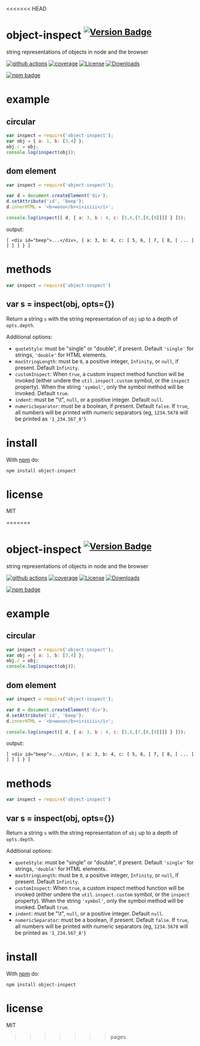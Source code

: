 <<<<<<< HEAD
# object-inspect <sup>[![Version Badge][npm-version-svg]][package-url]</sup>

string representations of objects in node and the browser

[![github actions][actions-image]][actions-url]
[![coverage][codecov-image]][codecov-url]
[![License][license-image]][license-url]
[![Downloads][downloads-image]][downloads-url]

[![npm badge][npm-badge-png]][package-url]

# example

## circular

``` js
var inspect = require('object-inspect');
var obj = { a: 1, b: [3,4] };
obj.c = obj;
console.log(inspect(obj));
```

## dom element

``` js
var inspect = require('object-inspect');

var d = document.createElement('div');
d.setAttribute('id', 'beep');
d.innerHTML = '<b>wooo</b><i>iiiii</i>';

console.log(inspect([ d, { a: 3, b : 4, c: [5,6,[7,[8,[9]]]] } ]));
```

output:

```
[ <div id="beep">...</div>, { a: 3, b: 4, c: [ 5, 6, [ 7, [ 8, [ ... ] ] ] ] } ]
```

# methods

``` js
var inspect = require('object-inspect')
```

## var s = inspect(obj, opts={})

Return a string `s` with the string representation of `obj` up to a depth of `opts.depth`.

Additional options:
  - `quoteStyle`: must be "single" or "double", if present. Default `'single'` for strings, `'double'` for HTML elements.
  - `maxStringLength`: must be `0`, a positive integer, `Infinity`, or `null`, if present. Default `Infinity`.
  - `customInspect`: When `true`, a custom inspect method function will be invoked (either undere the `util.inspect.custom` symbol, or the `inspect` property). When the string `'symbol'`, only the symbol method will be invoked. Default `true`.
  - `indent`: must be "\t", `null`, or a positive integer. Default `null`.
  - `numericSeparator`: must be a boolean, if present. Default `false`. If `true`, all numbers will be printed with numeric separators (eg, `1234.5678` will be printed as `'1_234.567_8'`)

# install

With [npm](https://npmjs.org) do:

```
npm install object-inspect
```

# license

MIT

[package-url]: https://npmjs.org/package/object-inspect
[npm-version-svg]: https://versionbadg.es/inspect-js/object-inspect.svg
[deps-svg]: https://david-dm.org/inspect-js/object-inspect.svg
[deps-url]: https://david-dm.org/inspect-js/object-inspect
[dev-deps-svg]: https://david-dm.org/inspect-js/object-inspect/dev-status.svg
[dev-deps-url]: https://david-dm.org/inspect-js/object-inspect#info=devDependencies
[npm-badge-png]: https://nodei.co/npm/object-inspect.png?downloads=true&stars=true
[license-image]: https://img.shields.io/npm/l/object-inspect.svg
[license-url]: LICENSE
[downloads-image]: https://img.shields.io/npm/dm/object-inspect.svg
[downloads-url]: https://npm-stat.com/charts.html?package=object-inspect
[codecov-image]: https://codecov.io/gh/inspect-js/object-inspect/branch/main/graphs/badge.svg
[codecov-url]: https://app.codecov.io/gh/inspect-js/object-inspect/
[actions-image]: https://img.shields.io/endpoint?url=https://github-actions-badge-u3jn4tfpocch.runkit.sh/inspect-js/object-inspect
[actions-url]: https://github.com/inspect-js/object-inspect/actions
=======
# object-inspect <sup>[![Version Badge][npm-version-svg]][package-url]</sup>

string representations of objects in node and the browser

[![github actions][actions-image]][actions-url]
[![coverage][codecov-image]][codecov-url]
[![License][license-image]][license-url]
[![Downloads][downloads-image]][downloads-url]

[![npm badge][npm-badge-png]][package-url]

# example

## circular

``` js
var inspect = require('object-inspect');
var obj = { a: 1, b: [3,4] };
obj.c = obj;
console.log(inspect(obj));
```

## dom element

``` js
var inspect = require('object-inspect');

var d = document.createElement('div');
d.setAttribute('id', 'beep');
d.innerHTML = '<b>wooo</b><i>iiiii</i>';

console.log(inspect([ d, { a: 3, b : 4, c: [5,6,[7,[8,[9]]]] } ]));
```

output:

```
[ <div id="beep">...</div>, { a: 3, b: 4, c: [ 5, 6, [ 7, [ 8, [ ... ] ] ] ] } ]
```

# methods

``` js
var inspect = require('object-inspect')
```

## var s = inspect(obj, opts={})

Return a string `s` with the string representation of `obj` up to a depth of `opts.depth`.

Additional options:
  - `quoteStyle`: must be "single" or "double", if present. Default `'single'` for strings, `'double'` for HTML elements.
  - `maxStringLength`: must be `0`, a positive integer, `Infinity`, or `null`, if present. Default `Infinity`.
  - `customInspect`: When `true`, a custom inspect method function will be invoked (either undere the `util.inspect.custom` symbol, or the `inspect` property). When the string `'symbol'`, only the symbol method will be invoked. Default `true`.
  - `indent`: must be "\t", `null`, or a positive integer. Default `null`.
  - `numericSeparator`: must be a boolean, if present. Default `false`. If `true`, all numbers will be printed with numeric separators (eg, `1234.5678` will be printed as `'1_234.567_8'`)

# install

With [npm](https://npmjs.org) do:

```
npm install object-inspect
```

# license

MIT

[package-url]: https://npmjs.org/package/object-inspect
[npm-version-svg]: https://versionbadg.es/inspect-js/object-inspect.svg
[deps-svg]: https://david-dm.org/inspect-js/object-inspect.svg
[deps-url]: https://david-dm.org/inspect-js/object-inspect
[dev-deps-svg]: https://david-dm.org/inspect-js/object-inspect/dev-status.svg
[dev-deps-url]: https://david-dm.org/inspect-js/object-inspect#info=devDependencies
[npm-badge-png]: https://nodei.co/npm/object-inspect.png?downloads=true&stars=true
[license-image]: https://img.shields.io/npm/l/object-inspect.svg
[license-url]: LICENSE
[downloads-image]: https://img.shields.io/npm/dm/object-inspect.svg
[downloads-url]: https://npm-stat.com/charts.html?package=object-inspect
[codecov-image]: https://codecov.io/gh/inspect-js/object-inspect/branch/main/graphs/badge.svg
[codecov-url]: https://app.codecov.io/gh/inspect-js/object-inspect/
[actions-image]: https://img.shields.io/endpoint?url=https://github-actions-badge-u3jn4tfpocch.runkit.sh/inspect-js/object-inspect
[actions-url]: https://github.com/inspect-js/object-inspect/actions
>>>>>>> pages
